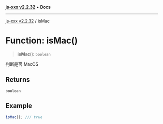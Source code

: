 [**js-xxx v2.2.32**](../README.md) • **Docs**

***

[js-xxx v2.2.32](../README.md) / isMac

# Function: isMac()

> **isMac**(): `boolean`

判断是否 MacOS

## Returns

`boolean`

## Example

```ts
isMac(); /// true
```

